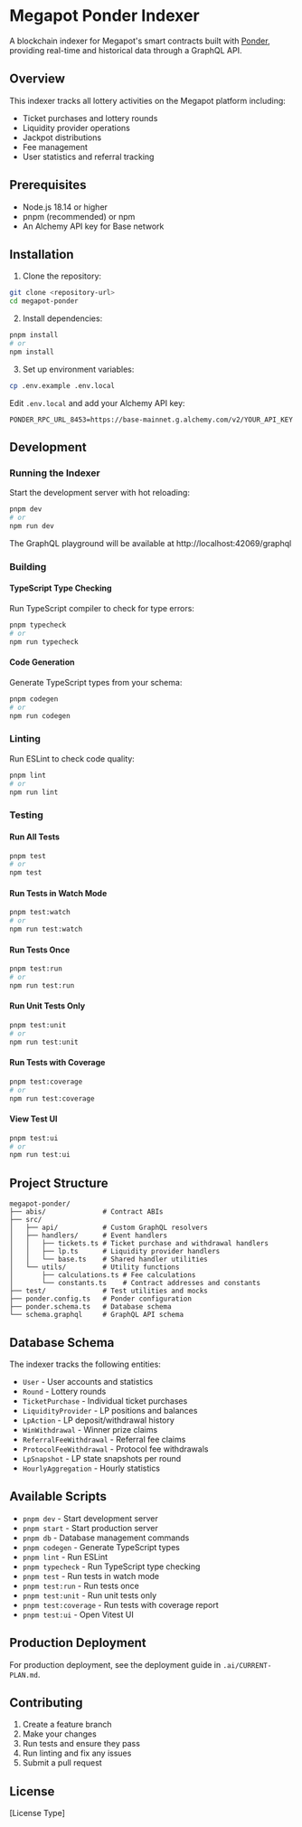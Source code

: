 # Megapot Ponder Indexer

A blockchain indexer for Megapot's smart contracts built with [Ponder](https://ponder.sh/), providing real-time and historical data through a GraphQL API.

## Overview

This indexer tracks all lottery activities on the Megapot platform including:
- Ticket purchases and lottery rounds
- Liquidity provider operations
- Jackpot distributions
- Fee management
- User statistics and referral tracking

## Prerequisites

- Node.js 18.14 or higher
- pnpm (recommended) or npm
- An Alchemy API key for Base network

## Installation

1. Clone the repository:
```bash
git clone <repository-url>
cd megapot-ponder
```

2. Install dependencies:
```bash
pnpm install
# or
npm install
```

3. Set up environment variables:
```bash
cp .env.example .env.local
```

Edit `.env.local` and add your Alchemy API key:
```
PONDER_RPC_URL_8453=https://base-mainnet.g.alchemy.com/v2/YOUR_API_KEY
```

## Development

### Running the Indexer

Start the development server with hot reloading:
```bash
pnpm dev
# or
npm run dev
```

The GraphQL playground will be available at http://localhost:42069/graphql

### Building

#### TypeScript Type Checking

Run TypeScript compiler to check for type errors:
```bash
pnpm typecheck
# or
npm run typecheck
```

#### Code Generation

Generate TypeScript types from your schema:
```bash
pnpm codegen
# or
npm run codegen
```

### Linting

Run ESLint to check code quality:
```bash
pnpm lint
# or
npm run lint
```

### Testing

#### Run All Tests
```bash
pnpm test
# or
npm test
```

#### Run Tests in Watch Mode
```bash
pnpm test:watch
# or
npm run test:watch
```

#### Run Tests Once
```bash
pnpm test:run
# or
npm run test:run
```

#### Run Unit Tests Only
```bash
pnpm test:unit
# or
npm run test:unit
```

#### Run Tests with Coverage
```bash
pnpm test:coverage
# or
npm run test:coverage
```

#### View Test UI
```bash
pnpm test:ui
# or
npm run test:ui
```

## Project Structure

```
megapot-ponder/
├── abis/              # Contract ABIs
├── src/
│   ├── api/           # Custom GraphQL resolvers
│   ├── handlers/      # Event handlers
│   │   ├── tickets.ts # Ticket purchase and withdrawal handlers
│   │   ├── lp.ts      # Liquidity provider handlers
│   │   └── base.ts    # Shared handler utilities
│   └── utils/         # Utility functions
│       ├── calculations.ts # Fee calculations
│       └── constants.ts    # Contract addresses and constants
├── test/              # Test utilities and mocks
├── ponder.config.ts   # Ponder configuration
├── ponder.schema.ts   # Database schema
└── schema.graphql     # GraphQL API schema
```

## Database Schema

The indexer tracks the following entities:
- `User` - User accounts and statistics
- `Round` - Lottery rounds
- `TicketPurchase` - Individual ticket purchases
- `LiquidityProvider` - LP positions and balances
- `LpAction` - LP deposit/withdrawal history
- `WinWithdrawal` - Winner prize claims
- `ReferralFeeWithdrawal` - Referral fee claims
- `ProtocolFeeWithdrawal` - Protocol fee withdrawals
- `LpSnapshot` - LP state snapshots per round
- `HourlyAggregation` - Hourly statistics

## Available Scripts

- `pnpm dev` - Start development server
- `pnpm start` - Start production server
- `pnpm db` - Database management commands
- `pnpm codegen` - Generate TypeScript types
- `pnpm lint` - Run ESLint
- `pnpm typecheck` - Run TypeScript type checking
- `pnpm test` - Run tests in watch mode
- `pnpm test:run` - Run tests once
- `pnpm test:unit` - Run unit tests only
- `pnpm test:coverage` - Run tests with coverage report
- `pnpm test:ui` - Open Vitest UI

## Production Deployment

For production deployment, see the deployment guide in `.ai/CURRENT-PLAN.md`.

## Contributing

1. Create a feature branch
2. Make your changes
3. Run tests and ensure they pass
4. Run linting and fix any issues
5. Submit a pull request

## License

[License Type]